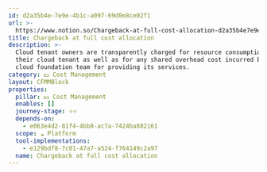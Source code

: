 ```yaml
---
id: d2a35b4e-7e9e-4b1c-a097-69d0e8ce02f1
url: >-
  https://www.notion.so/Chargeback-at-full-cost-allocation-d2a35b4e7e9e4b1ca09769d0e8ce02f1
title: Chargeback at full cost allocation
description: >-
  Cloud tenant owners are transparently charged for resource consumption in
  their cloud tenant as well as for any shared overhead cost incurred by the
  cloud foundation team for providing its services.
category: 💵 Cost Management
layout: CFMMBlock
properties:
  pillar: 💵 Cost Management
  enables: []
  journey-stage: ⭐️⭐️
  depends-on:
    - e063e4d2-81f4-4bb8-ac7a-7424ba882161
  scope: ☁️ Platform
  tool-implementations:
    - e129bdf8-7c01-47a7-a524-f764149c2a97
  name: Chargeback at full cost allocation
---
```



